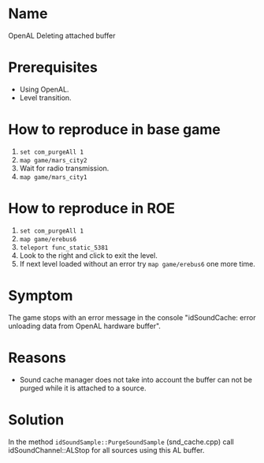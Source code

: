 Name
====
OpenAL Deleting attached buffer

Prerequisites
=============
- Using OpenAL.
- Level transition.

How to reproduce in base game
=============================
1) `set com_purgeAll 1`
2) `map game/mars_city2`
3) Wait for radio transmission.
4) `map game/mars_city1`

How to reproduce in ROE
=======================
1) `set com_purgeAll 1`
2) `map game/erebus6`
3) `teleport func_static_5381`
4) Look to the right and click to exit the level.
5) If next level loaded without an error try `map game/erebus6` one more time.

Symptom
=======
The game stops with an error message in the console "idSoundCache: error unloading data from OpenAL hardware buffer".

Reasons
=======
- Sound cache manager does not take into account the buffer can not be purged while it is attached to a source.

Solution
========
In the method `idSoundSample::PurgeSoundSample` (snd_cache.cpp) call idSoundChannel::ALStop for all sources using this AL buffer.
